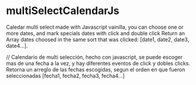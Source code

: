 # multiSelectCalendarJs

Caledar multi select made with Javascript vainilla, you can choose one or more dates, and mark specials dates with click and double click
Return an Array dates choosed in the same sort that was clicked: [date1, date2, date3, date4...].

//
Calendario de multi selección, hecho con javascript, se puede escoger mas de una fecha a la vez, y hay diferentes eventos de click y dobles clicks.
Retorna un arreglo de las fechas escogidas, segun el orden en que fueron seleccionadas
[fecha1, fecha2, fecha3, fecha4...]


